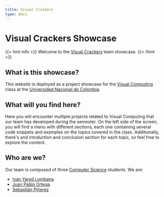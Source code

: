 ```yaml
---
title: Visual Crackers
type: docs
---
```


# Visual Crackers Showcase

{{< hint info >}}
Welcome to the [Visual Crackers](https://github.com/VisualCrackers) team showcase.
{{< /hint >}}

## What is this showcase?

This website is deployed as a project showcase for the [Visual Computing](https://visualcomputing.github.io/) class at the [Universidad Nacional de Colombia](https://unal.edu.co/).

## What will you find here?

Here you will encounter multiple projects related to Visual Computing that our team has developed during the semester. On the left side of the screen, you will find a menu with different sections, each one containing several code snippets and examples on the topics covered in the class. Additionally, there's and intoduction and conclusion section for each topic, so feel free to explore the content.

## Who are we?

Our team is composed of three [Computer Science](https://ingenieria.bogota.unal.edu.co/es/formacion/pregrado/ingenieria-de-sistemas-y-computacion.html) students. We are:

- [Ivan Yared Lombana](https://github.com/IvanLoLo)
- [Juan Pablo Ortega](https://github.com/jortegar18)
- [Sebastián Piñerez](https://github.com/sebaspq)
